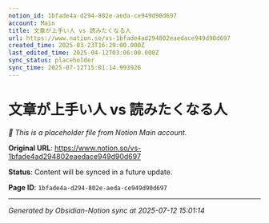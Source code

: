 ```yaml
---
notion_id: 1bfade4a-d294-802e-aeda-ce949d90d697
account: Main
title: 文章が上手い人 vs 読みたくなる人
url: https://www.notion.so/vs-1bfade4ad294802eaedace949d90d697
created_time: 2025-03-23T16:29:00.000Z
last_edited_time: 2025-04-12T03:06:00.000Z
sync_status: placeholder
sync_time: 2025-07-12T15:01:14.993926
---
```


# 文章が上手い人 vs 読みたくなる人

*🔄 This is a placeholder file from Notion Main account.*

**Original URL**: https://www.notion.so/vs-1bfade4ad294802eaedace949d90d697

**Status**: Content will be synced in a future update.

**Page ID**: `1bfade4a-d294-802e-aeda-ce949d90d697`

---

*Generated by Obsidian-Notion sync at 2025-07-12 15:01:14*
